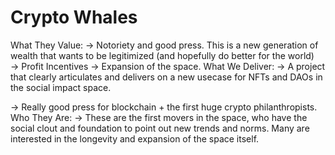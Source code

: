 # Crypto Whales

What They Value: → Notoriety and good press. This is a new generation of wealth that wants to be legitimized (and hopefully do better for the world)  
→ Profit Incentives
→ Expansion of the space.
What We Deliver: → A project that clearly articulates and delivers on a new usecase for NFTs and DAOs in the social impact space. 

→ Really good press for blockchain + the first huge crypto philanthropists. 
Who They Are: → These are the first movers in the space, who have the social clout and foundation to point out new trends and norms. Many are interested in the longevity and expansion of the space itself.